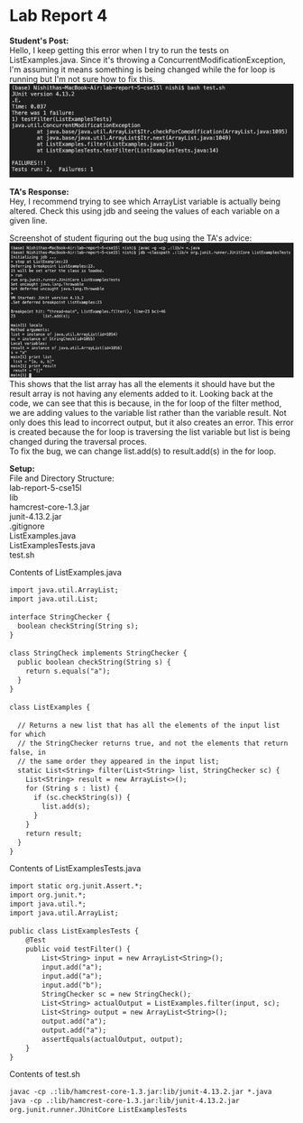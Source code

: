 # Lab Report 4  

**Student's Post:**  
Hello, I keep getting this error when I try to run the tests on ListExamples.java. Since it's throwing a ConcurrentModificationException, I'm assuming it means something is being changed while the for loop is running but I'm not sure how to fix this.
![part 1](https://raw.githubusercontent.com/nselvakumar25/cse15l-lab-reports/main/lab5-p1.png)  

**TA's Response:**  
Hey, I recommend trying to see which ArrayList variable is actually being altered. Check this using jdb and seeing the values of each variable on a given line.

Screenshot of student figuring out the bug using the TA's advice:
![part 2](https://raw.githubusercontent.com/nselvakumar25/cse15l-lab-reports/main/lab5-p2.png)  
This shows that the list array has all the elements it should have but the result array is not having any elements added to it. Looking back at the code, we can see that this is because, in the for loop of the filter method, we are adding values to the variable list rather than the variable result. Not only does this lead to incorrect output, but it also creates an error. This error is created because the for loop is traversing the list variable but list is being changed during the traversal proces.  
To fix the bug, we can change list.add(s) to result.add(s) in the for loop.  

**Setup:**  
File and Directory Structure:  
lab-report-5-cse15l  
    lib  
        hamcrest-core-1.3.jar  
        junit-4.13.2.jar  
    .gitignore  
    ListExamples.java  
    ListExamplesTests.java  
    test.sh  

Contents of ListExamples.java  
~~~
import java.util.ArrayList;
import java.util.List;

interface StringChecker {
  boolean checkString(String s);
}

class StringCheck implements StringChecker {
  public boolean checkString(String s) {
    return s.equals("a");
  }
}

class ListExamples {

  // Returns a new list that has all the elements of the input list for which
  // the StringChecker returns true, and not the elements that return false, in
  // the same order they appeared in the input list;
  static List<String> filter(List<String> list, StringChecker sc) {
    List<String> result = new ArrayList<>();
    for (String s : list) {
      if (sc.checkString(s)) {
        list.add(s);
      }
    }
    return result;
  }
}
~~~

Contents of ListExamplesTests.java
~~~
import static org.junit.Assert.*;
import org.junit.*;
import java.util.*;
import java.util.ArrayList;

public class ListExamplesTests {
	@Test
	public void testFilter() {
		List<String> input = new ArrayList<String>();
		input.add("a");
		input.add("a");
		input.add("b");
		StringChecker sc = new StringCheck();
		List<String> actualOutput = ListExamples.filter(input, sc);
		List<String> output = new ArrayList<String>();
		output.add("a");
		output.add("a");
		assertEquals(actualOutput, output);
	}
}
~~~

Contents of test.sh  
~~~
javac -cp .:lib/hamcrest-core-1.3.jar:lib/junit-4.13.2.jar *.java
java -cp .:lib/hamcrest-core-1.3.jar:lib/junit-4.13.2.jar org.junit.runner.JUnitCore ListExamplesTests
~~~
